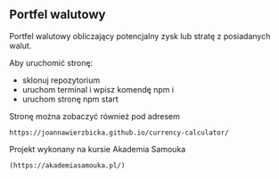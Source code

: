 ## Portfel walutowy

Portfel walutowy obliczający potencjalny zysk lub stratę z posiadanych walut.

Aby uruchomić stronę:
- sklonuj repozytorium
- uruchom terminal i wpisz komendę npm i
- uruchom stronę npm start

Stronę można zobaczyć również pod adresem
```
https://joannawierzbicka.github.io/currency-calculator/
```

Projekt wykonany na kursie Akademia Samouka 
```
(https://akademiasamouka.pl/)